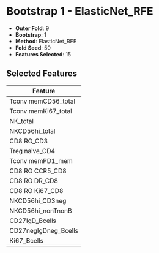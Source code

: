 # Bootstrap 1 - ElasticNet_RFE

- **Outer Fold**: 9
- **Bootstrap**: 1
- **Method**: ElasticNet_RFE
- **Fold Seed**: 50
- **Features Selected**: 15

## Selected Features

| Feature |
|---------|
| Tconv memCD56_total |
| Tconv memKi67_total |
| NK_total |
| NKCD56hi_total |
| CD8 RO_CD3 |
| Treg naive_CD4 |
| Tconv memPD1_mem |
| CD8 RO CCR5_CD8 |
| CD8 RO DR_CD8 |
| CD8 RO Ki67_CD8 |
| NKCD56hi_CD3neg |
| NKCD56hi_nonTnonB |
| CD27IgD_Bcells |
| CD27negIgDneg_Bcells |
| Ki67_Bcells |
